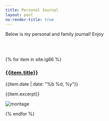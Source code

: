 ```yaml
---
title: Personal Journal
layout: post
no-render-title: true
---
```


Below is my personal and family journal! Enjoy

<!-- Todo, figure out how to order by date -->
<br/>
<br/>

{% for item in site.ig66 %}

### [{{item.title}}]({{item.url}})

{{item.date | date: "%b %d, %y"}}

{{item.excerpt}}

![montage](https://github.com/idvorkin/blob/raw/master/ig66/{{item.week}}/montage.jpg)

{% endfor %}
